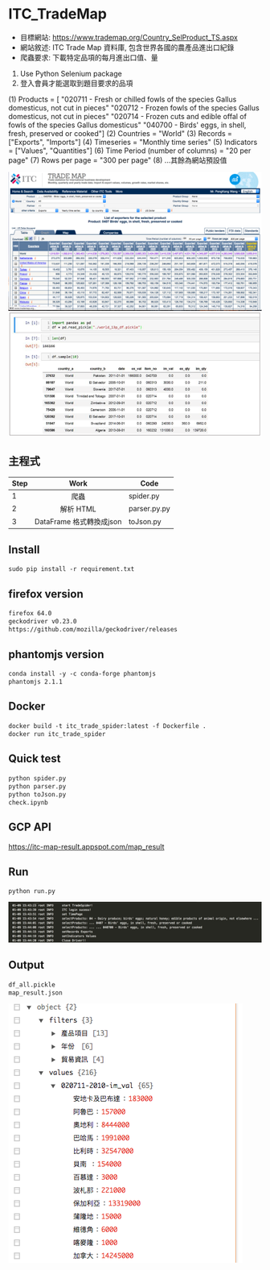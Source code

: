 # ITC_TradeMap

- 目標網站: https://www.trademap.org/Country_SelProduct_TS.aspx   
- 網站敘述: ITC Trade Map 資料庫, 包含世界各國的農產品進出口紀錄   
- 爬蟲要求: 下載特定品項的每月進出口值、量  
1. Use Python Selenium package  
2. 登入會員才能選取到題目要求的品項

(1) Products = [
"020711 - Fresh or chilled fowls of the species Gallus domesticus, not cut in pieces" "020712 - Frozen fowls of the species Gallus domesticus, not cut in pieces" "020714 - Frozen cuts and edible offal of fowls of the species Gallus domesticus" "040700 - Birds' eggs, in shell, fresh, preserved or cooked"]
(2) Countries = "World"
(3) Records = ["Exports", "Imports"]
(4) Timeseries = "Monthly time series"
(5) Indicators = ["Values", "Quantities"]
(6) Time Period (number of columns) = "20 per page"
(7) Rows per page = "300 per page"
(8) ...其餘為網站預設值

![web](img/web.png)  
![df](img/df.png)


## 主程式

Step | Work | Code
---|:---:|---
1|爬蟲|spider.py
2|解析 HTML|parser.py.py
3|DataFrame 格式轉換成json| toJson.py


## Install
```
sudo pip install -r requirement.txt
```

## firefox version
```
firefox 64.0  
geckodriver v0.23.0  
https://github.com/mozilla/geckodriver/releases
```
## phantomjs version
```
conda install -y -c conda-forge phantomjs
phantomjs 2.1.1
```

## Docker
```
docker build -t itc_trade_spider:latest -f Dockerfile .
docker run itc_trade_spider
```

## Quick test
```
python spider.py
python parser.py
python toJson.py
check.ipynb
```
## GCP API 
https://itc-map-result.appspot.com/map_result

## Run
```
python run.py
```
![log](img/log.png)

## Output
```
df_all.pickle
map_result.json
```
![json](img/json.png)

